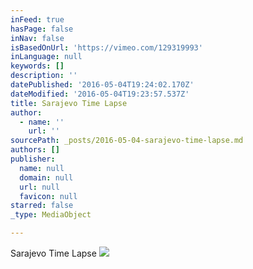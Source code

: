 ```yaml
---
inFeed: true
hasPage: false
inNav: false
isBasedOnUrl: 'https://vimeo.com/129319993'
inLanguage: null
keywords: []
description: ''
datePublished: '2016-05-04T19:24:02.170Z'
dateModified: '2016-05-04T19:23:57.537Z'
title: Sarajevo Time Lapse
author:
  - name: ''
    url: ''
sourcePath: _posts/2016-05-04-sarajevo-time-lapse.md
authors: []
publisher:
  name: null
  domain: null
  url: null
  favicon: null
starred: false
_type: MediaObject

---
```

Sarajevo Time Lapse
![](https://the-grid-user-content.s3-us-west-2.amazonaws.com/8b210861-0318-4ea7-822b-723038ab54b8.jpg)